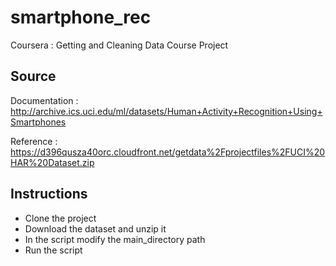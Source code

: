 # smartphone_rec
Coursera : Getting and Cleaning Data Course Project

## Source
Documentation :
http://archive.ics.uci.edu/ml/datasets/Human+Activity+Recognition+Using+Smartphones

Reference :
https://d396qusza40orc.cloudfront.net/getdata%2Fprojectfiles%2FUCI%20HAR%20Dataset.zip


## Instructions
- Clone the project
- Download the dataset and unzip it
- In the script modify the main_directory path
- Run the script
